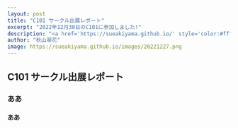 ```yaml
---
layout: post
title: "C101 サークル出展レポート"
excerpt: "2022年12月30日のC101に参加しました!"
description: "<a href='https://sueakiyama.github.io/' style='color:#ffffff'><u>Le Site Web de Suika Akiyama</u></a>"
author: "秋山翠花"
image: https://sueakiyama.github.io/images/20221227.png
---
```


## C101 サークル出展レポート

### ああ

#### ああ
